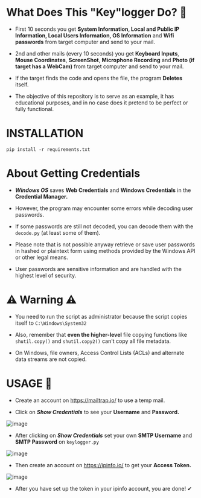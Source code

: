 # What Does This "Key"logger Do? 🤔
* First 10 seconds you get **System Information, Local and Public IP Information, Local Users Information, OS Information** and **Wifi passwords** from target computer and send to your mail.

* 2nd and other mails (every 10 seconds) you get **Keyboard Inputs**, **Mouse Coordinates**, **ScreenShot**, **Microphone Recording** and **Photo (if target has a WebCam)** from target computer and send to your mail.

* If the target finds the code and opens the file, the program **Deletes** itself.

* The objective of this repository is to serve as an example, it has educational purposes, and in no case does it pretend to be perfect or fully functional.

# INSTALLATION
```console
pip install -r requirements.txt
```

# About Getting Credentials

* ***Windows OS*** saves **Web Credentials** and **Windows Credentials** in the **Credential Manager.**

* However, the program may encounter some errors while decoding user passwords.

* If some passwords are still not decoded, you can decode them with the `decode.py` (at least some of them).

* Please note that is not possible anyway retrieve or save user passwords in hashed or plaintext form using methods provided by the Windows API or other legal means.

* User passwords are sensitive information and are handled with the highest level of security.

# ⚠️ Warning ⚠️

* You need to run the script as administrator because the script copies itself to `C:\Windows\System32`

* Also, remember that **even the higher-level** file copying functions like `shutil.copy()` and `shutil.copy2()` can't copy all file metadata.

* On Windows, file owners, Access Control Lists (ACLs) and alternate data streams are not copied.

# USAGE 🐣

* Create an account on https://mailtrap.io/ to use a temp mail.

* Click on ***Show Credentials*** to see your **Username** and **Password.**

![image](https://github.com/isPique/Keylogger/assets/139041426/840ab983-424b-4407-a6ba-697abf2f3dfb)

* After clicking on ***Show Credentials*** set your own **SMTP Username** and **SMTP Password** on `keylogger.py`

![image](https://github.com/isPique/Keylogger/assets/139041426/2c0a42b0-477e-4bb0-86ae-352e446bdc3d)

* Then create an account on https://ipinfo.io/ to get your **Access Token.**

![image](https://github.com/isPique/Keylogger/assets/139041426/45c987b1-4781-4468-9672-672e43b58672)

* After you have set up the token in your ipinfo account, you are done! ✔
